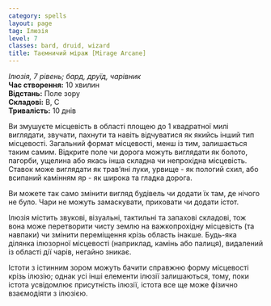 ```yaml
---
category: spells
layout: page
tag: Ілюзія
level: 7
classes: bard, druid, wizard
title: Таємничий міраж [Mirage Arcane]
---
```


_Ілюзія, 7 рівень; бард, друїд, чарівник_    
**Час створення:** 10 хвилин    
**Відстань:** Поле зору    
**Складові:** В, С    
**Тривалість:** 10 днів    

Ви змушуєте місцевість в області площею до 1 квадратної милі виглядати, звучати, пахнути та навіть відчуватися як якийсь інший тип місцевості. Загальний формат місцевості, менш із тим, залишається таким самим. Відкрите поле чи дорога можуть виглядати як болото, пагорби, ущелина або якась інша складна чи непрохідна місцевість. Ставок може виглядати як трав’яні луки, урвище - як пологий схил, або всипаний камінням яр - як широка та гладка дорога.    

Ви можете так само змінити вигляд будівель чи додати їх там, де нічого не було. Чари не можуть замаскувати, приховати чи додати істот.    

Ілюзія містить звукові, візуальні, тактильні та запахові складові, тож вона може перетворити чисту землю на важкопрохідну місцевість (та навпаки) чи змінити переміщення крізь область інакше. Будь-яка ділянка ілюзорної місцевості (наприклад, камінь або палиця), видалений із області дії чарів, негайно зникає.    

Істоти з істинним зором можуть бачити справжню форму місцевості крізь ілюзію; однак усі інші елементи ілюзії залишаються, тому, поки істота усвідомлює присутність ілюзії, істота все ще може фізично взаємодіяти з ілюзією. 
